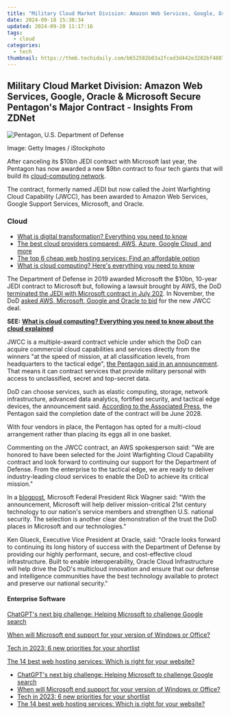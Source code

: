 ```yaml
---
title: "Military Cloud Market Division: Amazon Web Services, Google, Oracle & Microsoft Secure Pentagon's Major Contract - Insights From ZDNet"
date: 2024-09-18 15:38:34
updated: 2024-09-20 11:17:16
tags:
  - cloud
categories:
  - tech
thumbnail: https://thmb.techidaily.com/b652582b03a2fced3d442e3202bf4807e4a1918ed9a9164a694c64ee1bdac4b9.jpg
---
```


## Military Cloud Market Division: Amazon Web Services, Google, Oracle & Microsoft Secure Pentagon's Major Contract - Insights From ZDNet

![Pentagon, U.S. Department of Defense](https://www.zdnet.com/a/img/resize/c5f59c306ce74b8ee5bc0a55d64728c378f5f90b/2019/08/14/d7fd461e-f0e6-466d-802e-cf76cc1f4f4b/pentagonistock-104684665.jpg?auto=webp&width=1280)

Image: Getty Images / iStockphoto

After canceling its $10bn JEDI contract with Microsoft last year, the Pentagon has now awarded a new $9bn contract to four tech giants that will build its [cloud-computing network](https://www.zdnet.com/article/what-is-cloud-computing-everything-you-need-to-know-about-the-cloud/).

The contract, formerly named JEDI but now called the Joint Warfighting Cloud Capability (JWCC), has been awarded to Amazon Web Services, Google Support Services, Microsoft, and Oracle. 

### Cloud

* [​What is digital transformation? Everything you need to know](https://www.zdnet.com/article/what-is-digital-transformation-everything-you-need-to-know-about-how-technology-is-reshaping/)
* [The best cloud providers compared: AWS, Azure, Google Cloud, and more](https://www.zdnet.com/article/the-top-cloud-providers-of-2021-aws-microsoft-azure-google-cloud-hybrid-saas/)
* [The top 6 cheap web hosting services: Find an affordable option](https://www.zdnet.com/article/best-cheap-web-hosting/)
* [What is cloud computing? Here's everything you need to know](https://www.zdnet.com/article/what-is-cloud-computing-everything-you-need-to-know-about-the-cloud/)

The Department of Defense in 2019 awarded Microsoft the $10bn, 10-year JEDI contract to Microsoft but, following a lawsuit brought by AWS, the DoD [terminated the JEDI with Microsoft contract in July 202](https://www.zdnet.com/article/pentagon-terminates-controversial-10-billion-jedi-cloud-contract-with-microsoft/). In November, the DoD [asked AWS, Microsoft, Google and Oracle to bid](https://www.zdnet.com/article/pentagon-asks-aws-microsoft-google-and-oracle-to-bid-for-new-cloud-contract/) for the new JWCC deal. 

**SEE:** [**What is cloud computing? Everything you need to know about the cloud explained**](https://www.zdnet.com/article/what-is-cloud-computing-everything-you-need-to-know-about-the-cloud/)

JWCC is a multiple-award contract vehicle under which the DoD can acquire commercial cloud capabilities and services directly from the winners "at the speed of mission, at all classification levels, from headquarters to the tactical edge", [the Pentagon said in an announcement](https://www.defense.gov/News/Releases/Release/Article/3239378/department-of-defense-announces-joint-warfighting-cloud-capability-procurement/). That means it can contract services that provide military personal with access to unclassified, secret and top-secret data. 

DoD can choose services, such as elastic computing, storage, network infrastructure, advanced data analytics, fortified security, and tactical edge devices, the announcement said. [According to the Associated Press](https://apnews.com/article/technology-politics-amazoncom-inc-cloud-computing-us-department-of-defense-bfaeb3549b4d42328f35e579d7cb40b0), the Pentagon said the completion date of the contract will be June 2028.

With four vendors in place, the Pentagon has opted for a multi-cloud arrangement rather than placing its eggs all in one basket.

Commenting on the JWCC contract, an AWS spokesperson said: "We are honored to have been selected for the Joint Warfighting Cloud Capability contract and look forward to continuing our support for the Department of Defense. From the enterprise to the tactical edge, we are ready to deliver industry-leading cloud services to enable the DoD to achieve its critical mission."

In a [blogpost](https://blogs.microsoft.com/blog/2022/12/08/microsoft-continues-commitment-to-us-department-of-defense-with-jwcc-selection/), Microsoft Federal President Rick Wagner said: "With the announcement, Microsoft will help deliver mission-critical 21st century technology to our nation's service members and strengthen U.S. national security. The selection is another clear demonstration of the trust the DoD places in Microsoft and our technologies."

Ken Glueck, Executive Vice President at Oracle, said: "Oracle looks forward to continuing its long history of success with the Department of Defense by providing our highly performant, secure, and cost-effective cloud infrastructure. Built to enable interoperability, Oracle Cloud Infrastructure will help drive the DoD's multicloud innovation and ensure that our defense and intelligence communities have the best technology available to protect and preserve our national security."

#### Enterprise Software

[ChatGPT's next big challenge: Helping Microsoft to challenge Google search](https://www.zdnet.com/article/chatgpts-next-big-challenge-helping-microsoft-to-challenge-google-search/ "ChatGPT's next big challenge: Helping Microsoft to challenge Google search")

[When will Microsoft end support for your version of Windows or Office?](https://www.zdnet.com/article/when-will-microsoft-pull-the-plug-on-your-version-of-windows-or-office/ "When will Microsoft end support for your version of Windows or Office?")

[Tech in 2023: 6 new priorities for your shortlist](https://www.zdnet.com/article/tech-in-2023-6-new-priorities-for-your-shortlist/ "Tech in 2023: 6 new priorities for your shortlist")

[The 14 best web hosting services: Which is right for your website?](https://www.zdnet.com/article/best-web-hosting/ "The 14 best web hosting services: Which is right for your website?")

* [ChatGPT's next big challenge: Helping Microsoft to challenge Google search](https://www.zdnet.com/article/chatgpts-next-big-challenge-helping-microsoft-to-challenge-google-search/ "ChatGPT's next big challenge: Helping Microsoft to challenge Google search")
* [When will Microsoft end support for your version of Windows or Office?](https://www.zdnet.com/article/when-will-microsoft-pull-the-plug-on-your-version-of-windows-or-office/ "When will Microsoft end support for your version of Windows or Office?")
* [Tech in 2023: 6 new priorities for your shortlist](https://www.zdnet.com/article/tech-in-2023-6-new-priorities-for-your-shortlist/ "Tech in 2023: 6 new priorities for your shortlist")
* [The 14 best web hosting services: Which is right for your website?](https://www.zdnet.com/article/best-web-hosting/ "The 14 best web hosting services: Which is right for your website?")

<ins class="adsbygoogle"
     style="display:block"
     data-ad-format="autorelaxed"
     data-ad-client="ca-pub-7571918770474297"
     data-ad-slot="1223367746"></ins>



<ins class="adsbygoogle"
     style="display:block"
     data-ad-client="ca-pub-7571918770474297"
     data-ad-slot="8358498916"
     data-ad-format="auto"
     data-full-width-responsive="true"></ins>
